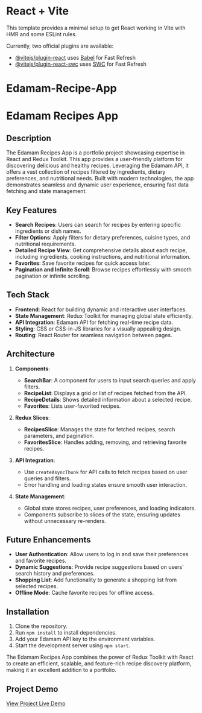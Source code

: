 # React + Vite

This template provides a minimal setup to get React working in Vite with HMR and some ESLint rules.

Currently, two official plugins are available:

- [@vitejs/plugin-react](https://github.com/vitejs/vite-plugin-react/blob/main/packages/plugin-react/README.md) uses [Babel](https://babeljs.io/) for Fast Refresh
- [@vitejs/plugin-react-swc](https://github.com/vitejs/vite-plugin-react-swc) uses [SWC](https://swc.rs/) for Fast Refresh
# Edamam-Recipe-App
# Edamam Recipes App

## Description
The Edamam Recipes App is a portfolio project showcasing expertise in React and Redux Toolkit. This app provides a user-friendly platform for discovering delicious and healthy recipes. Leveraging the Edamam API, it offers a vast collection of recipes filtered by ingredients, dietary preferences, and nutritional needs. Built with modern technologies, the app demonstrates seamless and dynamic user experience, ensuring fast data fetching and state management.

## Key Features

- **Search Recipes**: Users can search for recipes by entering specific ingredients or dish names.
- **Filter Options**: Apply filters for dietary preferences, cuisine types, and nutritional requirements.
- **Detailed Recipe View**: Get comprehensive details about each recipe, including ingredients, cooking instructions, and nutritional information.
- **Favorites**: Save favorite recipes for quick access later.
- **Pagination and Infinite Scroll**: Browse recipes effortlessly with smooth pagination or infinite scrolling.

## Tech Stack

- **Frontend**: React for building dynamic and interactive user interfaces.
- **State Management**: Redux Toolkit for managing global state efficiently.
- **API Integration**: Edamam API for fetching real-time recipe data.
- **Styling**: CSS or CSS-in-JS libraries for a visually appealing design.
- **Routing**: React Router for seamless navigation between pages.

## Architecture

1. **Components**:
   - **SearchBar**: A component for users to input search queries and apply filters.
   - **RecipeList**: Displays a grid or list of recipes fetched from the API.
   - **RecipeDetails**: Shows detailed information about a selected recipe.
   - **Favorites**: Lists user-favorited recipes.

2. **Redux Slices**:
   - **RecipesSlice**: Manages the state for fetched recipes, search parameters, and pagination.
   - **FavoritesSlice**: Handles adding, removing, and retrieving favorite recipes.

3. **API Integration**:
   - Use `createAsyncThunk` for API calls to fetch recipes based on user queries and filters.
   - Error handling and loading states ensure smooth user interaction.

4. **State Management**:
   - Global state stores recipes, user preferences, and loading indicators.
   - Components subscribe to slices of the state, ensuring updates without unnecessary re-renders.

## Future Enhancements

- **User Authentication**: Allow users to log in and save their preferences and favorite recipes.
- **Dynamic Suggestions**: Provide recipe suggestions based on users' search history and preferences.
- **Shopping List**: Add functionality to generate a shopping list from selected recipes.
- **Offline Mode**: Cache favorite recipes for offline access.

## Installation

1. Clone the repository.
2. Run `npm install` to install dependencies.
3. Add your Edamam API key to the environment variables.
4. Start the development server using `npm start`.

The Edamam Recipes App combines the power of Redux Toolkit with React to create an efficient, scalable, and feature-rich recipe discovery platform, making it an excellent addition to a portfolio.

## Project Demo
<a href="https://edamam-recipes.netlify.app/" target="_blank">View Project Live Demo </a>


